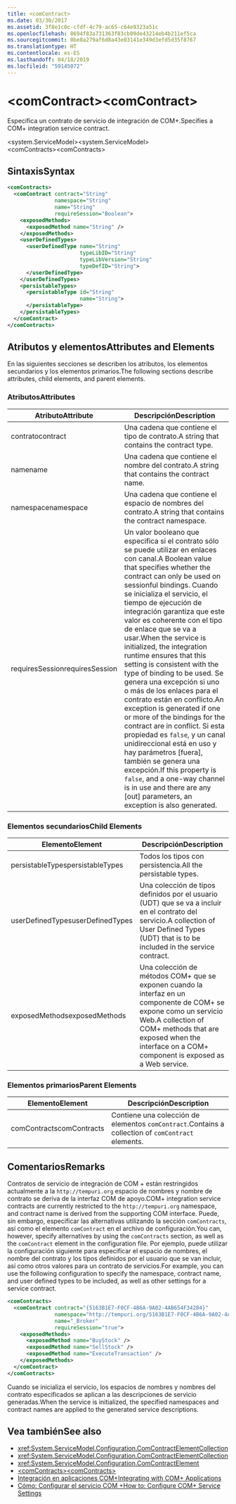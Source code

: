 ```yaml
---
title: <comContract>
ms.date: 03/30/2017
ms.assetid: 3f8e1c0c-cfdf-4c79-ac65-c64e9323a51c
ms.openlocfilehash: 8694f83a731363f83cb09de43214eb4b211ef5ca
ms.sourcegitcommit: 0be8a279af6d8a43e03141e349d3efd5d35f8767
ms.translationtype: HT
ms.contentlocale: es-ES
ms.lasthandoff: 04/18/2019
ms.locfileid: "59145072"
---
```

# <a name="comcontract"></a><span data-ttu-id="b0200-101">\<comContract></span><span class="sxs-lookup"><span data-stu-id="b0200-101">\<comContract></span></span>
<span data-ttu-id="b0200-102">Especifica un contrato de servicio de integración de COM+.</span><span class="sxs-lookup"><span data-stu-id="b0200-102">Specifies a COM+ integration service contract.</span></span>  
  
 <span data-ttu-id="b0200-103">\<system.ServiceModel></span><span class="sxs-lookup"><span data-stu-id="b0200-103">\<system.ServiceModel></span></span>  
<span data-ttu-id="b0200-104">\<comContracts></span><span class="sxs-lookup"><span data-stu-id="b0200-104">\<comContracts></span></span>  
  
## <a name="syntax"></a><span data-ttu-id="b0200-105">Sintaxis</span><span class="sxs-lookup"><span data-stu-id="b0200-105">Syntax</span></span>  
  
```xml  
<comContracts>
  <comContract contract="String"
               namespace="String"
               name="String"
               requireSession="Boolean">
    <exposedMethods>
      <exposedMethod name="String" />
    </exposedMethods>
    <userDefinedTypes>
      <userDefinedType name="String"
                       typeLibID="String"
                       typeLibVersion="String"
                       typeDefID="String">
      </userDefinedType>
    </userDefinedTypes>
    <persistableTypes>
      <persistableType id="String"
                       name="String">
      </persistableType>
    </persistableTypes>
  </comContract>
</comContracts>
```  
  
## <a name="attributes-and-elements"></a><span data-ttu-id="b0200-106">Atributos y elementos</span><span class="sxs-lookup"><span data-stu-id="b0200-106">Attributes and Elements</span></span>  
 <span data-ttu-id="b0200-107">En las siguientes secciones se describen los atributos, los elementos secundarios y los elementos primarios.</span><span class="sxs-lookup"><span data-stu-id="b0200-107">The following sections describe attributes, child elements, and parent elements.</span></span>  
  
### <a name="attributes"></a><span data-ttu-id="b0200-108">Atributos</span><span class="sxs-lookup"><span data-stu-id="b0200-108">Attributes</span></span>  
  
|<span data-ttu-id="b0200-109">Atributo</span><span class="sxs-lookup"><span data-stu-id="b0200-109">Attribute</span></span>|<span data-ttu-id="b0200-110">Descripción</span><span class="sxs-lookup"><span data-stu-id="b0200-110">Description</span></span>|  
|---------------|-----------------|  
|<span data-ttu-id="b0200-111">contrato</span><span class="sxs-lookup"><span data-stu-id="b0200-111">contract</span></span>|<span data-ttu-id="b0200-112">Una cadena que contiene el tipo de contrato.</span><span class="sxs-lookup"><span data-stu-id="b0200-112">A string that contains the contract type.</span></span>|  
|<span data-ttu-id="b0200-113">name</span><span class="sxs-lookup"><span data-stu-id="b0200-113">name</span></span>|<span data-ttu-id="b0200-114">Una cadena que contiene el nombre del contrato.</span><span class="sxs-lookup"><span data-stu-id="b0200-114">A string that contains the contract name.</span></span>|  
|<span data-ttu-id="b0200-115">namespace</span><span class="sxs-lookup"><span data-stu-id="b0200-115">namespace</span></span>|<span data-ttu-id="b0200-116">Una cadena que contiene el espacio de nombres del contrato.</span><span class="sxs-lookup"><span data-stu-id="b0200-116">A string that contains the contract namespace.</span></span>|  
|<span data-ttu-id="b0200-117">requiresSession</span><span class="sxs-lookup"><span data-stu-id="b0200-117">requiresSession</span></span>|<span data-ttu-id="b0200-118">Un valor booleano que especifica si el contrato sólo se puede utilizar en enlaces con canal.</span><span class="sxs-lookup"><span data-stu-id="b0200-118">A Boolean value that specifies whether the contract can only be used on sessionful bindings.</span></span> <span data-ttu-id="b0200-119">Cuando se inicializa el servicio, el tiempo de ejecución de integración garantiza que este valor es coherente con el tipo de enlace que se va a usar.</span><span class="sxs-lookup"><span data-stu-id="b0200-119">When the service is initialized, the integration runtime ensures that this setting is consistent with the type of binding to be used.</span></span> <span data-ttu-id="b0200-120">Se genera una excepción si uno o más de los enlaces para el contrato están en conflicto.</span><span class="sxs-lookup"><span data-stu-id="b0200-120">An exception is generated if one or more of the bindings for the contract are in conflict.</span></span> <span data-ttu-id="b0200-121">Si esta propiedad es `false`, y un canal unidireccional está en uso y hay parámetros [fuera], también se genera una excepción.</span><span class="sxs-lookup"><span data-stu-id="b0200-121">If this property is `false`, and a one-way channel is in use and there are any [out] parameters, an exception is also generated.</span></span>|  
  
### <a name="child-elements"></a><span data-ttu-id="b0200-122">Elementos secundarios</span><span class="sxs-lookup"><span data-stu-id="b0200-122">Child Elements</span></span>  
  
|<span data-ttu-id="b0200-123">Elemento</span><span class="sxs-lookup"><span data-stu-id="b0200-123">Element</span></span>|<span data-ttu-id="b0200-124">Descripción</span><span class="sxs-lookup"><span data-stu-id="b0200-124">Description</span></span>|  
|-------------|-----------------|  
|<span data-ttu-id="b0200-125">persistableTypes</span><span class="sxs-lookup"><span data-stu-id="b0200-125">persistableTypes</span></span>|<span data-ttu-id="b0200-126">Todos los tipos con persistencia.</span><span class="sxs-lookup"><span data-stu-id="b0200-126">All the persistable types.</span></span>|  
|<span data-ttu-id="b0200-127">userDefinedTypes</span><span class="sxs-lookup"><span data-stu-id="b0200-127">userDefinedTypes</span></span>|<span data-ttu-id="b0200-128">Una colección de tipos definidos por el usuario (UDT) que se va a incluir en el contrato del servicio.</span><span class="sxs-lookup"><span data-stu-id="b0200-128">A collection of User Defined Types (UDT) that is to be included in the service contract.</span></span>|  
|<span data-ttu-id="b0200-129">exposedMethods</span><span class="sxs-lookup"><span data-stu-id="b0200-129">exposedMethods</span></span>|<span data-ttu-id="b0200-130">Una colección de métodos COM+ que se exponen cuando la interfaz en un componente de COM+ se expone como un servicio Web.</span><span class="sxs-lookup"><span data-stu-id="b0200-130">A collection of COM+ methods that are exposed when the interface on a COM+ component is exposed as a Web service.</span></span>|  
  
### <a name="parent-elements"></a><span data-ttu-id="b0200-131">Elementos primarios</span><span class="sxs-lookup"><span data-stu-id="b0200-131">Parent Elements</span></span>  
  
|<span data-ttu-id="b0200-132">Elemento</span><span class="sxs-lookup"><span data-stu-id="b0200-132">Element</span></span>|<span data-ttu-id="b0200-133">Descripción</span><span class="sxs-lookup"><span data-stu-id="b0200-133">Description</span></span>|  
|-------------|-----------------|  
|<span data-ttu-id="b0200-134">comContracts</span><span class="sxs-lookup"><span data-stu-id="b0200-134">comContracts</span></span>|<span data-ttu-id="b0200-135">Contiene una colección de elementos `comContract`.</span><span class="sxs-lookup"><span data-stu-id="b0200-135">Contains a collection of `comContract` elements.</span></span>|  
  
## <a name="remarks"></a><span data-ttu-id="b0200-136">Comentarios</span><span class="sxs-lookup"><span data-stu-id="b0200-136">Remarks</span></span>  
 <span data-ttu-id="b0200-137">Contratos de servicio de integración de COM + están restringidos actualmente a la `http://tempuri.org` espacio de nombres y nombre de contrato se deriva de la interfaz COM de apoyo.</span><span class="sxs-lookup"><span data-stu-id="b0200-137">COM+ integration service contracts are currently restricted to the `http://tempuri.org` namespace, and contract name is derived from the supporting COM interface.</span></span> <span data-ttu-id="b0200-138">Puede, sin embargo, especificar las alternativas utilizando la sección `comContracts`, así como el elemento `comContract` en el archivo de configuración.</span><span class="sxs-lookup"><span data-stu-id="b0200-138">You can, however, specify alternatives by using the `comContracts` section, as well as the `comContract` element in the configuration file.</span></span> <span data-ttu-id="b0200-139">Por ejemplo, puede utilizar la configuración siguiente para especificar el espacio de nombres, el nombre del contrato y los tipos definidos por el usuario que se van incluir, así como otros valores para un contrato de servicios.</span><span class="sxs-lookup"><span data-stu-id="b0200-139">For example, you can use the following configuration to specify the namespace, contract name, and user defined types to be included, as well as other settings for a service contract.</span></span>  
  
```xml  
<comContracts>
  <comContract contract="{5163B1E7-F0CF-4B6A-9A02-4AB654F34284}"
               namespace="http://tempuri.org/5163B1E7-F0CF-4B6A-9A02-4AB654F34284"
               name="_Broker"
               requireSession="true">
    <exposedMethods>
      <exposedMethod name="BuyStock" />
      <exposedMethod name="SellStock" />
      <exposedMethod name="ExecuteTransaction" />
    </exposedMethods>
  </comContract>
</comContracts>
```  
  
 <span data-ttu-id="b0200-140">Cuando se inicializa el servicio, los espacios de nombres y nombres del contrato especificados se aplican a las descripciones de servicio generadas.</span><span class="sxs-lookup"><span data-stu-id="b0200-140">When the service is initialized, the specified namespaces and contract names are applied to the generated service descriptions.</span></span>  
  
## <a name="see-also"></a><span data-ttu-id="b0200-141">Vea también</span><span class="sxs-lookup"><span data-stu-id="b0200-141">See also</span></span>

- <xref:System.ServiceModel.Configuration.ComContractElementCollection>
- <xref:System.ServiceModel.Configuration.ComContractElementCollection>
- <xref:System.ServiceModel.Configuration.ComContractElement>
- [<span data-ttu-id="b0200-142">\<comContracts></span><span class="sxs-lookup"><span data-stu-id="b0200-142">\<comContracts></span></span>](../../../../../docs/framework/configure-apps/file-schema/wcf/comcontracts.md)
- [<span data-ttu-id="b0200-143">Integración en aplicaciones COM+</span><span class="sxs-lookup"><span data-stu-id="b0200-143">Integrating with COM+ Applications</span></span>](../../../../../docs/framework/wcf/feature-details/integrating-with-com-plus-applications.md)
- [<span data-ttu-id="b0200-144">Cómo: Configurar el servicio COM +</span><span class="sxs-lookup"><span data-stu-id="b0200-144">How to: Configure COM+ Service Settings</span></span>](../../../../../docs/framework/wcf/feature-details/how-to-configure-com-service-settings.md)
